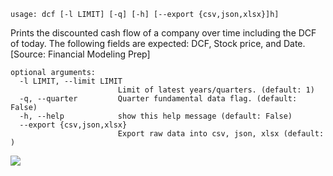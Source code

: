 ```
usage: dcf [-l LIMIT] [-q] [-h] [--export {csv,json,xlsx}]h]
```

Prints the discounted cash flow of a company over time including the DCF of today. The following fields are expected: DCF, Stock price, and Date. [Source: Financial Modeling Prep]

```
optional arguments:
  -l LIMIT, --limit LIMIT
                        Limit of latest years/quarters. (default: 1)
  -q, --quarter         Quarter fundamental data flag. (default: False)
  -h, --help            show this help message (default: False)
  --export {csv,json,xlsx}
                        Export raw data into csv, json, xlsx (default: )
```
<img size="1400" alt-="Feature Screenshot - fmp-dcf" src="https://user-images.githubusercontent.com/85772166/141524262-3bff332f-d11c-4cd3-9dc3-2f7a13a94a03.png">
